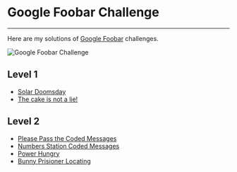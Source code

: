 # Google Foobar Challenge

<hr>

Here are my solutions of [Google Foobar](https://foobar.withgoogle.com) challenges.

![Google Foobar Challenge](https://user-images.githubusercontent.com/116639110/231163605-5dcb1a9a-d965-464d-a48e-3a8892c72b47.png)

## Level 1

- [Solar Doomsday](Level%201/solar_doomsday.py)
- [The cake is not a lie!](Level%201/the_cake_is_not_a_lie.py)

## Level 2

- [Please Pass the Coded Messages](Level%202/please_pass_the_coded_messages.py)
- [Numbers Station Coded Messages](Level%202/numbers_station_coded_messages.py)
- [Power Hungry](Level%202/power_hungry.py)
- [Bunny Prisioner Locating](Level%202/bunny_prisioner_locating.py)
